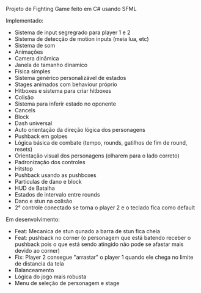 Projeto de Fighting Game feito em C# usando SFML 

Implementado:
- Sistema de input segregrado para player 1 e 2
- Sistema de detecção de motion inputs (meia lua, etc)
- Sistema de som
- Animações
- Camera dinâmica
- Janela de tamanho dinamico
- Física simples
- Sistema genérico personalizável de estados
- Stages animados com behaviour próprio
- Hitboxes e sistema para criar hitboxes
- Colisão
- Sistema para inferir estado no oponente
- Cancels
- Block
- Dash universal
- Auto orientação da direção lógica dos personagens
- Pushback em golpes
- Lógica básica de combate (tempo, rounds, gatilhos de fim de round, resets)
- Orientação visual dos personagens (olharem para o lado correto)
- Padronização dos controles
- Hitstop
- Pushback usando as pushboxes
- Particulas de dano e block
- HUD de Batalha
- Estados de intervalo entre rounds
- Dano e stun na colisão
- 2° controle conectado se torna o player 2 e o teclado fica como default

Em desenvolvimento:
- Feat: Mecanica de stun qunado a barra de stun fica cheia
- Feat: pushback no corner (o personagem que está batendo receber o pushback pois o que está sendo atingido não pode se afastar mais devido ao corner)
- Fix: Player 2 consegue "arrastar" o player 1 quando ele chega no limite de distancia da tela
- Balanceamento
- Lógica do jogo mais robusta
- Menu de seleção de personagem e stage

